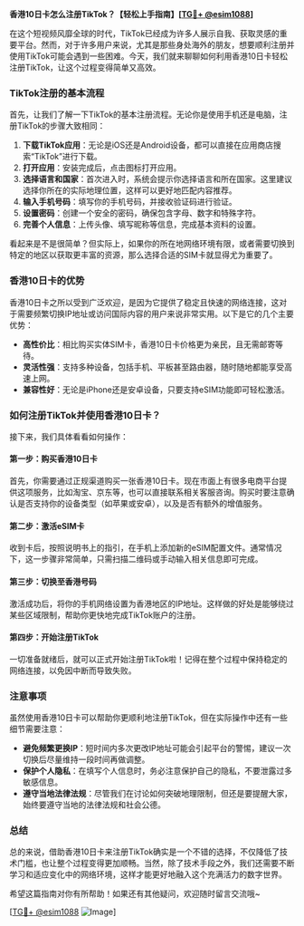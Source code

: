 **香港10日卡怎么注册TikTok？【轻松上手指南】[[TG💪+ @esim1088](https://t.me/s/esim1088)]**

在这个短视频风靡全球的时代，TikTok已经成为许多人展示自我、获取灵感的重要平台。然而，对于许多用户来说，尤其是那些身处海外的朋友，想要顺利注册并使用TikTok可能会遇到一些困难。今天，我们就来聊聊如何利用香港10日卡轻松注册TikTok，让这个过程变得简单又高效。

### TikTok注册的基本流程

首先，让我们了解一下TikTok的基本注册流程。无论你是使用手机还是电脑，注册TikTok的步骤大致相同：

1. **下载TikTok应用**：无论是iOS还是Android设备，都可以直接在应用商店搜索“TikTok”进行下载。
2. **打开应用**：安装完成后，点击图标打开应用。
3. **选择语言和国家**：首次进入时，系统会提示你选择语言和所在国家。这里建议选择你所在的实际地理位置，这样可以更好地匹配内容推荐。
4. **输入手机号码**：填写你的手机号码，并接收验证码进行验证。
5. **设置密码**：创建一个安全的密码，确保包含字母、数字和特殊字符。
6. **完善个人信息**：上传头像、填写昵称等信息，完成基本资料的设置。

看起来是不是很简单？但实际上，如果你的所在地网络环境有限，或者需要切换到特定的地区以获取更丰富的资源，那么选择合适的SIM卡就显得尤为重要了。

### 香港10日卡的优势

香港10日卡之所以受到广泛欢迎，是因为它提供了稳定且快速的网络连接，这对于需要频繁切换IP地址或访问国际内容的用户来说非常实用。以下是它的几个主要优势：

- **高性价比**：相比购买实体SIM卡，香港10日卡价格更为亲民，且无需邮寄等待。
- **灵活性强**：支持多种设备，包括手机、平板甚至路由器，随时随地都能享受高速上网。
- **兼容性好**：无论是iPhone还是安卓设备，只要支持eSIM功能即可轻松激活。

### 如何注册TikTok并使用香港10日卡？

接下来，我们具体看看如何操作：

#### 第一步：购买香港10日卡
首先，你需要通过正规渠道购买一张香港10日卡。现在市面上有很多电商平台提供这项服务，比如淘宝、京东等，也可以直接联系相关客服咨询。购买时要注意确认是否支持你的设备类型（如苹果或安卓），以及是否有额外的增值服务。

#### 第二步：激活eSIM卡
收到卡后，按照说明书上的指引，在手机上添加新的eSIM配置文件。通常情况下，这一步骤非常简单，只需扫描二维码或手动输入相关信息即可完成。

#### 第三步：切换至香港号码
激活成功后，将你的手机网络设置为香港地区的IP地址。这样做的好处是能够绕过某些区域限制，帮助你更快地完成TikTok账户的注册。

#### 第四步：开始注册TikTok
一切准备就绪后，就可以正式开始注册TikTok啦！记得在整个过程中保持稳定的网络连接，以免因中断而导致失败。

### 注意事项

虽然使用香港10日卡可以帮助你更顺利地注册TikTok，但在实际操作中还有一些细节需要注意：

- **避免频繁更换IP**：短时间内多次更改IP地址可能会引起平台的警惕，建议一次切换后尽量维持一段时间再做调整。
- **保护个人隐私**：在填写个人信息时，务必注意保护自己的隐私，不要泄露过多敏感信息。
- **遵守当地法律法规**：尽管我们在讨论如何突破地理限制，但还是要提醒大家，始终要遵守当地的法律法规和社会公德。

### 总结

总的来说，借助香港10日卡来注册TikTok确实是一个不错的选择，不仅降低了技术门槛，也让整个过程变得更加顺畅。当然，除了技术手段之外，我们还需要不断学习和适应变化中的网络环境，这样才能更好地融入这个充满活力的数字世界。

希望这篇指南对你有所帮助！如果还有其他疑问，欢迎随时留言交流哦~

[[TG💪+ @esim1088](https://t.me/s/esim1088) ![Image](https://i.postimg.cc/4NQfJmqS/Snipaste-2025-05-13-00-14-12.png)]